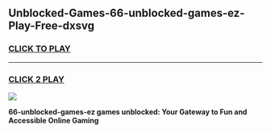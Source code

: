 
## Unblocked-Games-66-unblocked-games-ez-Play-Free-dxsvg
<h3>
<a href="https://premium76.site?title=66-unblocked-games-ez&ref=18A">CLICK TO PLAY</a></h3>
<hr>

<h3>
<a href="https://premium76.site?title=66-unblocked-games-ez&ref=18A">CLICK 2 PLAY</a>
  
</h3>

<a href="https://premium76.site?title=66-unblocked-games-ez&ref=18A"><img src="https://clearcache.store/games.png"></a>


**66-unblocked-games-ez games unblocked: Your Gateway to Fun and Accessible Online Gaming**

